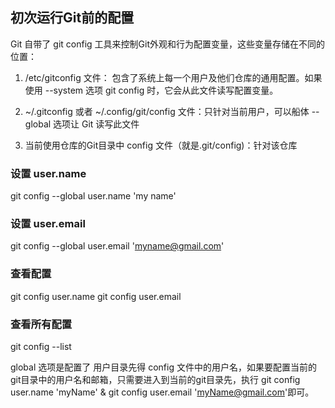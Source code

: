 ## 初次运行Git前的配置
Git 自带了 git config 工具来控制Git外观和行为配置变量，这些变量存储在不同的位置：

1. /etc/gitconfig 文件： 包含了系统上每一个用户及他们仓库的通用配置。如果使用 --system 选项 git config 时，它会从此文件读写配置变量。

2. ~/.gitconfig 或者 ~/.config/git/config 文件：只针对当前用户，可以船体 --global 选项让 Git 读写此文件
3. 当前使用仓库的Git目录中 config 文件（就是.git/config)：针对该仓库


### 设置 user.name
git config --global user.name 'my name'

### 设置 user.email
git config --global user.email 'myname@gmail.com'

### 查看配置
git config user.name
git config user.email

### 查看所有配置 
git config --list



global 选项是配置了 用户目录先得 config 文件中的用户名，如果要配置当前的git目录中的用户名和邮箱，只需要进入到当前的git目录先，执行 git config user.name 'myName' & git config user.email 'myName@gmail.com'即可。


